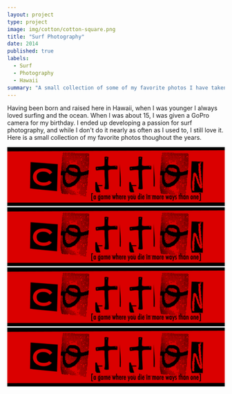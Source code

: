 ```yaml
---
layout: project
type: project
image: img/cotton/cotton-square.png
title: "Surf Photography"
date: 2014
published: true
labels:
  - Surf
  - Photography
  - Hawaii
summary: "A small collection of some of my favorite photos I have taken."
---
```


Having been born and raised here in Hawaii, when I was younger I always loved surfing and the ocean. When I was about 15, I was given a GoPro camera for my birthday. I ended up developing a passion for surf photography, and while I don't do it nearly as often as I used to, I still love it. Here is a small collection of my favorite photos thoughout the years.

<img class="img-fluid" src="../img/cotton/cotton-header.png">
<img class="img-fluid" src="../img/cotton/cotton-header.png">
<img class="img-fluid" src="../img/cotton/cotton-header.png">
<img class="img-fluid" src="../img/cotton/cotton-header.png">
